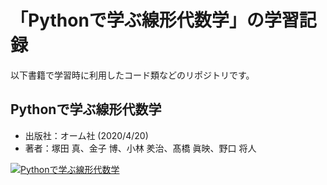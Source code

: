 # 「Pythonで学ぶ線形代数学」の学習記録

以下書籍で学習時に利用したコード類などのリポジトリです。

## Pythonで学ぶ線形代数学
- 出版社：オーム社 (2020/4/20)
- 著者：塚田 真、金子 博、小林 羑治、髙橋 眞映、野口 将人

[![Pythonで学ぶ線形代数学](https://user-images.githubusercontent.com/16248836/89698147-8d5a2280-d95a-11ea-94a2-73abec58b1c9.jpg)](https://amzn.to/2XCExSA)
